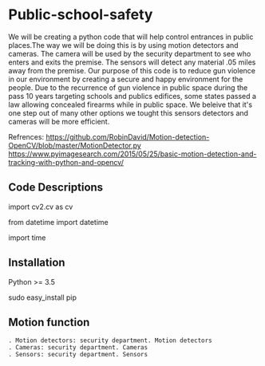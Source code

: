 # Public-school-safety
We will be creating a python code that will help control entrances in public places.The way we will be doing this is by using motion detectors and cameras. The camera will be used by the security department to see who enters and exits the premise. The sensors will detect any material .05 miles away from the premise. Our purpose of this code is to reduce gun violence in our environment by creating a secure and happy environment for the people. 
Due to the recurrence of gun violence in public space during the pass 10 years targeting schools and publics edifices, some states passed a law allowing concealed firearms while in public space. We beleive that it's one step out of many other options we tought this sensors detectors and cameras will be more efficient. 

Refrences:
https://github.com/RobinDavid/Motion-detection-OpenCV/blob/master/MotionDetector.py
https://www.pyimagesearch.com/2015/05/25/basic-motion-detection-and-tracking-with-python-and-opencv/

## Code Descriptions

import cv2.cv as cv

from datetime import datetime

import time

## Installation 

Python >= 3.5

sudo easy_install pip
 
## Motion function
 
    . Motion detectors: security department. Motion detectors
    . Cameras: security department. Cameras 
    . Sensors: security department. Sensors
